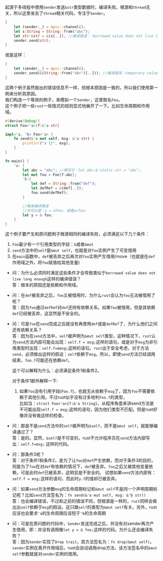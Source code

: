 起源于多线程中使用`Sender`发送`&str`类型数据时，编译失败。根源和`thread`无关，所以这里省去了`thread`相关代码，专注于`Sender`。
```rust
{
    let (sender,_) = mpsc::channel();
    let s:String = String::from("abc");
    let str:&str = &(s[..]); //编译错误： borrowed value does not live long enough
    sender.send(str);
}
```
或是这样：
```rust
{
    let (sender,_) = mpsc::channel();
    sender.send(&(String::from("abc")[..])); //编译错误：temporary value dropped while borrowed
}
```

这两个例子虽然报出的错误信息不一样，但根本原因是一致的，所以我们使用第一例来分析其原因。  
我们构造一个等效的例子，来模拟一个`Sender`，这里取名`Foo`。  
这个例子把一些`rust`一些隐式的规则显式地展开了一下。比如生命周期和作用域。  

```rust
#[derive(Debug)]
struct Foo<'a>{f:&'a str}

impl<'a, 'b> Foo<'a> {
    fn send(&'a mut self, msg: &'a str) {
        println!("x {}", msg);
    }
}

fn main() {
    'a: {
        let abc = "abc"; //等同于：let abc:&'static str = "abc";
        let mut foo = Foo{f:abc};
        'b:{
            let def = String::from("def");
            let defRef = &(def[..]);
            foo.send(defRef);
        }

        //触发编译错误
        //也可以是：y = &foo; 或者y=foo;
        let y = & foo;
    }
}
```

这个例子要产生和原问题例子根源相同的编译失败，必须满足以下几个条件：
1. `Foo`最少有一个引用类型的字段：`&`或者`&mut`
2. `send`方法中的`self`是`&mut self`，也就是对`foo`实例产生了可变借用
3. 在`main`函数中，`def`被丢弃之后再次对`foo`实例产生借用/move（也就是在`def`作用域之外，将`foo`赋值给其他变量)

- 问：为什么必须同时满足这些条件才会导致类似于`borrowed value does not live long enough`这样的编译错误？   
    答：根本的原因还是依赖和作用域。  

- 问：在`def`被丢弃之后，`foo`又被借用时，为什么`rust`会认为`foo`无法被借用了呢？  
    答：因为`foo`通过`defRef`对`def`还持有依赖关系。如果`foo`被借用，但是其依赖`def`已经被丢弃，这显然是不安全的。

- 问：可是`foo`在`send`完成之后就没有再使用`def`或是`defRef`了，为什么他们之间还有依赖关系？  
    答：因为在`send`方法中，`self`被声明为`&mut self`类型，这种情况下，`rust`认为`send`方法内部可能会出现：`self.f = msg;`这样的语句，或是对于`msg`为非引用类型时出现：`self.f=&msg;`这样的语句。`rust`出于安全考虑，对于方法`send`，必须做出这样的假设：`self`依赖于`msg`。所以，即使`send`方法已经调用结束，`foo.f`可能还在依赖`def`。

    这个可以解释为什么：必须满足条件1和条件2。  

    对于条件1额外解释一下:
    1. 如果`foo`没有引用字段(`Foo.f`)，也就无从依赖于`msg`了，因为`foo`不需要依赖于其他引用。不过rust似乎没有过多地判`Foo.f`的类型，  
    比如当：`struct Foo<'a>{f:&'a String}`，从程序角度来讲send方法是不可能出现`self.f = msg;`这样的语句，因为他们类型不匹配。但是rust好像并没有做这样的检查。  

- 问：那是不是`send`方法中的`self`被声明为`&self`，而不是`&mut self`，就能够编译通过了？   
    答：是的。显然，`&self`是不可变的，rust不允许程序员在`send`方法内部写出：`self.f=msg;` 这样的代码。   

- 问：那条件3呢？      
    答：对于条件1和条件2，是为了让`foo`对`def`产生依赖，而对于条件3的目的，则是为了`foo`在对`def`有依赖的情况下，`def`被丢弃。`foo`之后又被其他变量依赖，可是此时`def`已被丢弃，这明显是不安全的。
        试想如果`send`方法内部有：`self.f = msg;`这样的语句，而此时`y.f`的值却已被丢弃。

- 问：如果`send`方法参数`msg`的生命周期标记和`&mut self`不是同一个声明周期标记呢？比如`send`方法签名为：`fn send(&'a mut self, msg: &'b str))`   
    答：也会编译错误，不过和之前的错误不同，但根源是一样的，`rust`同样会做出出`self`依赖于`msg`的假设。这只跟`self`的类型为`&mut self`有关。另外，rust应该也会要求`'a`的生命周期应该短于`'b`的生命周期

- 问：可是在原问题的代码中，`Sender`发送完成之后，并没有对sender再次产生借用，即：并没有调用像`let y = & foo;`这样的代码。为什么还会编译失败？   
    答：因为`Sender`实现了`Drop trait`，其方法签名为：`fn drop(&mut self)`。`sender`实例在离开作用域后，rust会自动调用drop方法，该方法签名中的`&mut self`参数就是对`sender`实例的借用。
